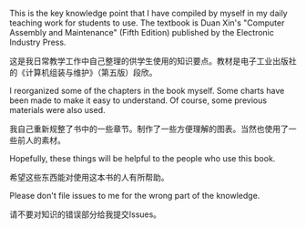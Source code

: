 This is the key knowledge point that I have compiled by myself in my daily teaching work for students to use. The textbook is Duan Xin's "Computer Assembly and Maintenance" (Fifth Edition) published by the Electronic Industry Press.

这是我日常教学工作中自己整理的供学生使用的知识要点。教材是电子工业出版社的《计算机组装与维护》（第五版）段欣。

I reorganized some of the chapters in the book myself. Some charts have been made to make it easy to understand. Of course, some previous materials were also used.

我自己重新规整了书中的一些章节。制作了一些方便理解的图表。当然也使用了一些前人的素材。

Hopefully, these things will be helpful to the people who use this book.

希望这些东西能对使用这本书的人有所帮助。

Please don't file issues to me for the wrong part of the knowledge.

请不要对知识的错误部分给我提交Issues。